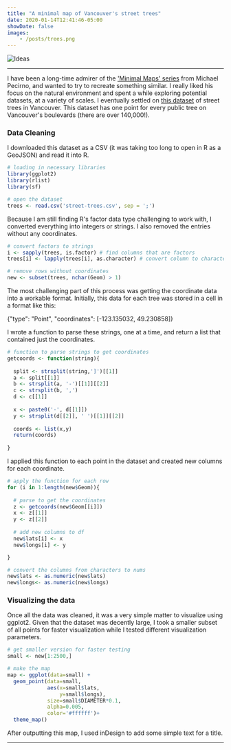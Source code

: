 ```yaml
---
title: "A minimal map of Vancouver's street trees"
date: 2020-01-14T12:41:46-05:00
showDate: false
images:
    - /posts/trees.png
---
```


![Ideas](/posts/trees.png)

---

I have been a long-time admirer of the ['Minimal Maps' series](https://design-milk.com/minimal-maps-michael-pecirno/) from Michael Pecirno, and wanted to try to recreate something similar. I really liked his focus on the natural environment and spent a while exploring potential datasets, at a variety of scales. I eventually settled on [this dataset](https://opendata.vancouver.ca/explore/dataset/street-trees/export/?disjunctive.species_name&disjunctive.common_name&disjunctive.height_range_id) of street trees in Vancouver. This dataset has one point for every public tree on Vancouver's boulevards (there are over 140,000!).   

### Data Cleaning  

I downloaded this dataset as a CSV (it was taking too long to open in R as a GeoJSON) and read it into R. 

```r
# loading in necessary libraries 
library(ggplot2)
library(rlist)
library(sf)

# open the dataset 
trees <- read.csv('street-trees.csv', sep = ';')
```
Because I am still finding R's factor data type challenging to work with, I converted everything into integers or strings. I also removed the entries without any coordinates. 

```r
# convert factors to strings 
i <- sapply(trees, is.factor) # find columns that are factors 
trees[i] <- lapply(trees[i], as.character) # convert column to character

# remove rows without coordinates 
new <- subset(trees, nchar(Geom) > 1)
```

The most challenging part of this process was getting the coordinate data into a workable format. Initially, this data for each tree was stored in a cell in a format like this: 

{\"type\": \"Point\", \"coordinates\": [-123.135032, 49.230858]}

I wrote a function to parse these strings, one at a time, and return a list that contained just the coordinates. 

```r
# function to parse strings to get coordinates
getcoords <- function(string){
  
  split <- strsplit(string,']')[[1]]
  a <- split[[1]]
  b <- strsplit(a, '-')[[1]][[2]]
  c <- strsplit(b, ',')
  d <- c[[1]]
  
  x <- paste0('-', d[[1]])
  y <- strsplit(d[[2]], ' ')[[1]][[2]]
  
  coords <- list(x,y)
  return(coords)
  
}
```

I applied this function to each point in the dataset and created new columns for each coordinate. 

```r
# apply the function for each row 
for (i in 1:length(new$Geom)){
  
  # parse to get the coordinates 
  z <- getcoords(new$Geom[[i]])
  x <- z[[1]]
  y <- z[[2]]
  
  # add new columns to df 
  new$lats[i] <- x
  new$longs[i] <- y

}

# convert the columns from characters to nums 
new$lats <- as.numeric(new$lats)
new$longs<- as.numeric(new$longs)
```

### Visualizing the data  

Once all the data was cleaned, it was a very simple matter to visualize using ggplot2. Given that the dataset was decently large, I took a smaller subset of all points for faster visualization while I tested different visualization parameters. 

```r
# get smaller version for faster testing 
small <- new[1:2500,]

# make the map 
map <- ggplot(data=small) +
  geom_point(data=small, 
             aes(x=small$lats, 
                 y=small$longs), 
             size=small$DIAMETER*0.1, 
             alpha=0.005, 
             color='#ffffff')+ 
  theme_map()
```

After outputting this map, I used inDesign to add some simple text for a title. 

---


